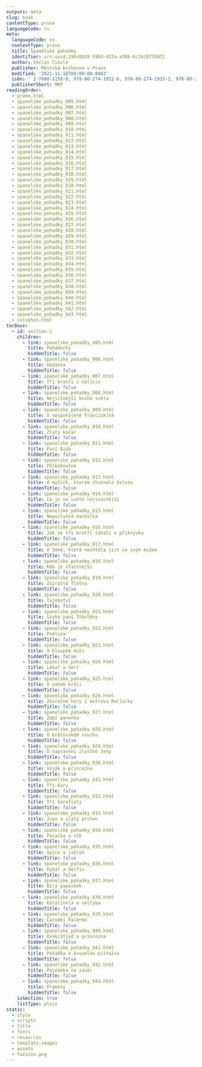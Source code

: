 ```yaml
---
outputs: meta
slug: book
contentType: prose
languageCode: cs
meta:
  languageCode: cs
  contentType: prose
  title: Španělské pohádky
  identifier: urn:uuid:296c0919-9963-415a-a386-6c26c077b931
  author: Václav Cibula
  publisher: Městská knihovna v Praze
  modified: '2021-11-10T00:00:00.000Z'
  isbn: ' 2-7000-1158-9, 978‑80‑274‑1932‑6, 978‑80‑274‑1933‑3, 978‑80‑274‑1934‑0'
  publisherShort: MKP
readingOrder:
  - promo.html
  - spanelske_pohadky_005.html
  - spanelske_pohadky_006.html
  - spanelske_pohadky_007.html
  - spanelske_pohadky_008.html
  - spanelske_pohadky_009.html
  - spanelske_pohadky_010.html
  - spanelske_pohadky_011.html
  - spanelske_pohadky_012.html
  - spanelske_pohadky_013.html
  - spanelske_pohadky_014.html
  - spanelske_pohadky_015.html
  - spanelske_pohadky_016.html
  - spanelske_pohadky_017.html
  - spanelske_pohadky_018.html
  - spanelske_pohadky_019.html
  - spanelske_pohadky_020.html
  - spanelske_pohadky_021.html
  - spanelske_pohadky_022.html
  - spanelske_pohadky_023.html
  - spanelske_pohadky_024.html
  - spanelske_pohadky_025.html
  - spanelske_pohadky_026.html
  - spanelske_pohadky_027.html
  - spanelske_pohadky_028.html
  - spanelske_pohadky_029.html
  - spanelske_pohadky_030.html
  - spanelske_pohadky_031.html
  - spanelske_pohadky_032.html
  - spanelske_pohadky_033.html
  - spanelske_pohadky_034.html
  - spanelske_pohadky_035.html
  - spanelske_pohadky_036.html
  - spanelske_pohadky_037.html
  - spanelske_pohadky_038.html
  - spanelske_pohadky_039.html
  - spanelske_pohadky_040.html
  - spanelske_pohadky_041.html
  - spanelske_pohadky_042.html
  - spanelske_pohadky_043.html
  - colophon.html
tocBase:
  - id: section-1
    children:
      - link: spanelske_pohadky_005.html
        title: Pohádečky
        hiddenTitle: false
      - link: spanelske_pohadky_006.html
        title: Hádanka
        hiddenTitle: false
      - link: spanelske_pohadky_007.html
        title: Tři bratři z Galicie
        hiddenTitle: false
      - link: spanelske_pohadky_008.html
        title: Nejsilnější kniha světa
        hiddenTitle: false
      - link: spanelske_pohadky_009.html
        title: O nespokojené Franciskitě
        hiddenTitle: false
      - link: spanelske_pohadky_010.html
        title: Zlatý kočár
        hiddenTitle: false
      - link: spanelske_pohadky_011.html
        title: Paní Bída
        hiddenTitle: false
      - link: spanelske_pohadky_012.html
        title: Půlkohoutek
        hiddenTitle: false
      - link: spanelske_pohadky_013.html
        title: O myších, kterým chutnalo železo
        hiddenTitle: false
      - link: spanelske_pohadky_014.html
        title: Co je na světě nejvzácnější
        hiddenTitle: false
      - link: spanelske_pohadky_015.html
        title: Neposlušná manželka
        hiddenTitle: false
      - link: spanelske_pohadky_016.html
        title: Jak se tři bratři tahali o přikrývku
        hiddenTitle: false
      - link: spanelske_pohadky_017.html
        title: O ženě, která nechtěla jíst se svým mužem
        hiddenTitle: false
      - link: spanelske_pohadky_018.html
        title: Kdo je šťastnější
        hiddenTitle: false
      - link: spanelske_pohadky_019.html
        title: Zázračná flétna
        hiddenTitle: false
      - link: spanelske_pohadky_020.html
        title: Tajemství
        hiddenTitle: false
      - link: spanelske_pohadky_021.html
        title: Sázka paní Štěstěny
        hiddenTitle: false
      - link: spanelske_pohadky_022.html
        title: Pomluva
        hiddenTitle: false
      - link: spanelske_pohadky_023.html
        title: O hloupém muži
        hiddenTitle: false
      - link: spanelske_pohadky_024.html
        title: Lékař a Smrt
        hiddenTitle: false
      - link: spanelske_pohadky_025.html
        title: O nahém králi
        hiddenTitle: false
      - link: spanelske_pohadky_026.html
        title: Zázračné hory z ostrova Mallorky
        hiddenTitle: false
      - link: spanelske_pohadky_027.html
        title: Žabí panenka
        hiddenTitle: false
      - link: spanelske_pohadky_028.html
        title: O královském rouchu
        hiddenTitle: false
      - link: spanelske_pohadky_029.html
        title: O napravení zlostné ženy
        hiddenTitle: false
      - link: spanelske_pohadky_030.html
        title: Voják a princezna
        hiddenTitle: false
      - link: spanelske_pohadky_031.html
        title: Tři dary
        hiddenTitle: false
      - link: spanelske_pohadky_032.html
        title: Tři karafiáty
        hiddenTitle: false
      - link: spanelske_pohadky_033.html
        title: Juan a zlatý prsten
        hiddenTitle: false
      - link: spanelske_pohadky_034.html
        title: Pasačka a vlk
        hiddenTitle: false
      - link: spanelske_pohadky_035.html
        title: Opice a jabloň
        hiddenTitle: false
      - link: spanelske_pohadky_036.html
        title: Rybář a delfín
        hiddenTitle: false
      - link: spanelske_pohadky_037.html
        title: Bílý papoušek
        hiddenTitle: false
      - link: spanelske_pohadky_038.html
        title: Katalineta a velryba
        hiddenTitle: false
      - link: spanelske_pohadky_039.html
        title: Čaroděj Palermo
        hiddenTitle: false
      - link: spanelske_pohadky_040.html
        title: Dvakrátjed a princezna
        hiddenTitle: false
      - link: spanelske_pohadky_041.html
        title: Pohádka o kouzelné píšťalce
        hiddenTitle: false
      - link: spanelske_pohadky_042.html
        title: Poznámka na závěr
        hiddenTitle: false
      - link: spanelske_pohadky_043.html
        title: Prameny
        hiddenTitle: false
    isSection: true
    listType: plain
static:
  - style
  - scripts
  - title
  - fonts
  - resources
  - template-images
  - assets
  - favicon.png
---
```

